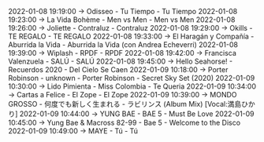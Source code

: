 2022-01-08 19:19:00 -> Odisseo - Tu Tiempo - Tu Tiempo
2022-01-08 19:23:00 -> La Vida Bohème - Men vs Men - Men vs Men
2022-01-08 19:26:00 -> Joliette - Contraluz - Contraluz
2022-01-08 19:29:00 -> Okills - TE REGALO - TE REGALO
2022-01-08 19:33:00 -> El Haragán y Compañía - Aburrida la Vida - Aburrida la Vida (con Andrea Echeverri)
2022-01-08 19:39:00 -> Wiplash - RPDF - RPDF
2022-01-08 19:42:00 -> Francisca Valenzuela - SALÚ - SALÚ
2022-01-08 19:45:00 -> Hello Seahorse! - Recuerdos 2020 - Del Cielo Se Caen
2022-01-09 10:18:00 -> Porter Robinson - unknown - Porter Robinson - Secret Sky Set (2020)
2022-01-09 10:30:00 -> Lido Pimienta - Miss Colombia - Te Queria
2022-01-09 10:34:00 -> Cartas a Felice - El Zope - El Zope
2022-01-09 10:39:00 -> MONDO GROSSO - 何度でも新しく生まれる - ラビリンス (Album Mix) [Vocal:満島ひかり]
2022-01-09 10:44:00 -> YUNG BAE - BAE 5 - Must Be Love
2022-01-09 10:45:00 -> Yung Bae & Macross 82-99 - Bae 5 - Welcome to the Disco
2022-01-09 10:49:00 -> MAYE - Tú - Tú
